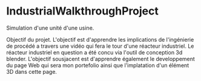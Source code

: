 # IndustrialWalkthroughProject
Simulation d'une unité d'une usine. 

Objectif du projet. 
L'objectif est d'apprendre les implications de l'ingénierie de procédé a travers une vidéo qui fera le tour d'une réacteur industriel. 
Le réacteur industriel en question a été concu via l'outil de conception 3d blender. 
L'objectif sousjacent est d'apprendre également le developpement du page Web qui sera mon portefolio ainsi que l'implatation d'un élément 3D dans cette page. 


